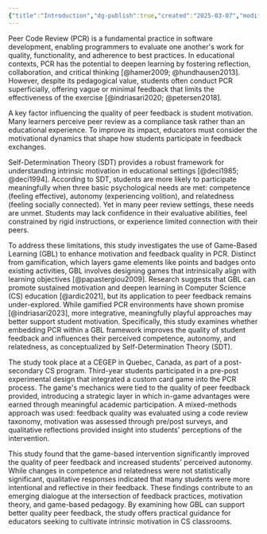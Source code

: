 ```yaml
---
{"title":"Introduction","dg-publish":true,"created":"2025-03-07","modified":"2025-04-14","permalink":"/50-works/research/introduction/","dgPassFrontmatter":true,"updated":"2025-04-14"}
---
```



Peer Code Review (PCR) is a fundamental practice in software development, enabling programmers to evaluate one another's work for quality, functionality, and adherence to best practices. In educational contexts, PCR has the potential to deepen learning by fostering reflection, collaboration, and critical thinking [@hamer2009; @hundhausen2013]. However, despite its pedagogical value, students often conduct PCR superficially, offering vague or minimal feedback that limits the effectiveness of the exercise [@indriasari2020; @petersen2018].

A key factor influencing the quality of peer feedback is student motivation. Many learners perceive peer review as a compliance task rather than an educational experience. To improve its impact, educators must consider the motivational dynamics that shape how students participate in feedback exchanges.

Self-Determination Theory (SDT) provides a robust framework for understanding intrinsic motivation in educational settings [@deci1985; @deci1994]. According to SDT, students are more likely to participate meaningfully when three basic psychological needs are met: competence (feeling effective), autonomy (experiencing volition), and relatedness (feeling socially connected). Yet in many peer review settings, these needs are unmet. Students may lack confidence in their evaluative abilities, feel constrained by rigid instructions, or experience limited connection with their peers.

To address these limitations, this study investigates the use of Game-Based Learning (GBL) to enhance motivation and feedback quality in PCR. Distinct from gamification, which layers game elements like points and badges onto existing activities, GBL involves designing games that intrinsically align with learning objectives [@papastergiou2009]. Research suggests that GBL can promote sustained motivation and deepen learning in Computer Science (CS) education [@ardic2021], but its application to peer feedback remains under-explored. While gamified PCR environments have shown promise [@indriasari2023], more integrative, meaningfully playful approaches may better support student motivation. Specifically, this study examines whether embedding PCR within a GBL framework improves the quality of student feedback and influences their perceived competence, autonomy, and relatedness, as conceptualized by Self-Determination Theory (SDT).

The study took place at a CEGEP in Quebec, Canada, as part of a post-secondary CS program. Third-year students participated in a pre-post experimental design that integrated a custom card game into the PCR process. The game's mechanics were tied to the quality of peer feedback provided, introducing a strategic layer in which in-game advantages were earned through meaningful academic participation. A mixed-methods approach was used: feedback quality was evaluated using a code review taxonomy, motivation was assessed through pre/post surveys, and qualitative reflections provided insight into students' perceptions of the intervention.

This study found that the game-based intervention significantly improved the quality of peer feedback and increased students' perceived autonomy. While changes in competence and relatedness were not statistically significant, qualitative responses indicated that many students were more intentional and reflective in their feedback. These findings contribute to an emerging dialogue at the intersection of feedback practices, motivation theory, and game-based pedagogy. By examining how GBL can support better quality peer feedback, the study offers practical guidance for educators seeking to cultivate intrinsic motivation in CS classrooms.

